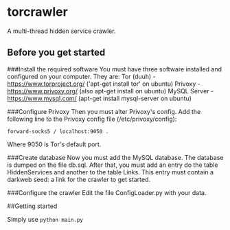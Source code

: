 # torcrawler
A multi-thread hidden service crawler.

## Before you get started
###Install the required software
You must have three software installed and configured on your computer. They are:
Tor (duuh) - https://www.torproject.org/ ('apt-get install tor' on ubuntu)
Privoxy - https://www.privoxy.org/ (also apt-get install on ubuntu)
MySQL Server - https://www.mysql.com/ (apt-get install mysql-server on ubuntu)

###Configure Privoxy
Then you must alter Privoxy's config. Add the following line to the Privoxy config file (/etc/privoxy/config):

`forward-socks5 / localhost:9050 .`

Where 9050 is Tor's default port.

###Create database
Now you must add the MySQL database. The database is dumped on the file db.sql. After that, you must add an entry do the table HiddenServices and another to the table Links.
This entry must contain a darkweb seed: a link for the crawler to get started.

###Configure the crawler
Edit the file ConfigLoader.py with your data.

##Getting started

Simply use
`python main.py`
